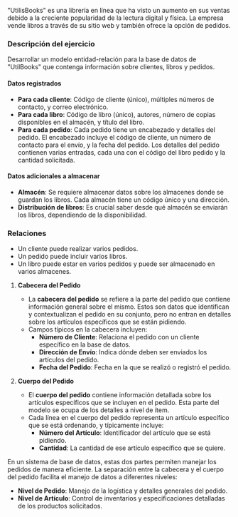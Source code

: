 "UtilisBooks" es una librería en línea que ha visto un aumento en sus ventas debido a la creciente popularidad de la lectura digital y física. La empresa vende libros a través de su sitio web y también ofrece la opción de pedidos.

### Descripción del ejercicio
Desarrollar un modelo entidad-relación para la base de datos de "UtilBooks" que contenga información sobre clientes, libros y pedidos.

#### Datos registrados
- **Para cada cliente**: Código de cliente (único), múltiples números de contacto, y correo electrónico.
- **Para cada libro**: Código de libro (único), autores, número de copias disponibles en el almacén, y título del libro.
- **Para cada pedido**: Cada pedido tiene un encabezado y detalles del pedido. El encabezado incluye el código de cliente, un número de contacto para el envío, y la fecha del pedido. Los detalles del pedido contienen varias entradas, cada una con el código del libro pedido y la cantidad solicitada.

#### Datos adicionales a almacenar
- **Almacén**: Se requiere almacenar datos sobre los almacenes donde se guardan los libros. Cada almacén tiene un código único y una dirección.
- **Distribución de libros**: Es crucial saber desde qué almacén se enviarán los libros, dependiendo de la disponibilidad.

### Relaciones
- Un cliente puede realizar varios pedidos.
- Un pedido puede incluir varios libros.
- Un libro puede estar en varios pedidos y puede ser almacenado en varios almacenes.



1. **Cabecera del Pedido**
   - La **cabecera del pedido** se refiere a la parte del pedido que contiene información general sobre el mismo. Estos son datos que identifican y contextualizan el pedido en su conjunto, pero no entran en detalles sobre los artículos específicos que se están pidiendo.
   - Campos típicos en la cabecera incluyen:
     - **Número de Cliente**: Relaciona el pedido con un cliente específico en la base de datos.
     - **Dirección de Envío**: Indica dónde deben ser enviados los artículos del pedido.
     - **Fecha del Pedido**: Fecha en la que se realizó o registró el pedido.

2. **Cuerpo del Pedido**
   - El **cuerpo del pedido** contiene información detallada sobre los artículos específicos que se incluyen en el pedido. Esta parte del modelo se ocupa de los detalles a nivel de ítem.
   - Cada línea en el cuerpo del pedido representa un artículo específico que se está ordenando, y típicamente incluye:
     - **Número del Artículo**: Identificador del artículo que se está pidiendo.
     - **Cantidad**: La cantidad de ese artículo específico que se quiere.

En un sistema de base de datos, estas dos partes permiten manejar los pedidos de manera eficiente. La separación entre la cabecera y el cuerpo del pedido facilita el manejo de datos a diferentes niveles:

- **Nivel de Pedido**: Manejo de la logística y detalles generales del pedido.
- **Nivel de Artículo**: Control de inventarios y especificaciones detalladas de los productos solicitados.
